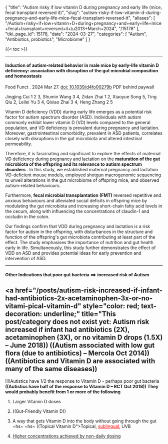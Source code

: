 {
  "title": "Autism risky if low vitamin D during pregnancy and early life (mice, fecal transplant reversed it)",
  "slug": "autism-risky-if-low-vitamin-d-during-pregnancy-and-early-life-mice-fecal-transplant-reversed-it",
  "aliases": [
    "/Autism+risky+if+low+vitamin+D+during+pregnancy+and+early+life+mice+fecal+transplant+reversed+it+\u2013+March+2024",
    "/15176"
  ],
  "tiki_page_id": 15176,
  "date": "2024-03-27",
  "categories": [
    "Autism",
    "Antibiotics, probiotics",
    "Microbiome"
  ]
}

{{< toc >}}

---

#### Induction of autism-related behavior in male mice by early-life vitamin D deficiency: association with disruption of the gut microbial composition and homeostasis

Food Funct . 2024 Mar 27. [doi: 10.1039/d4fo00279b](https://doi.org/10.1039/d4fo00279b) PDF behind paywall

Jingjing Cui 1 2 3, Shumin Wang 3 4, Zidan Zhai 1 2, Xiaoyue Song 5, Ting Qiu 2, Leilei Yu 3 4, Qixiao Zhai 3 4, Heng Zhang 2 5

Vitamin D deficiency (VDD) during early life emerges as a potential risk factor for autism spectrum disorder (ASD). Individuals with autism commonly exhibit lower vitamin D (VD) levels compared to the general population, and VD deficiency is prevalent during pregnancy and lactation. Moreover, gastrointestinal comorbidity, prevalent in ASD patients, correlates closely with disruptions in the gut microbiota and altered intestinal permeability. 

Therefore, it is fascinating and significant to explore the effects of maternal VD deficiency during pregnancy and lactation on the  **maturation of the gut microbiota of the offspring and its relevance to autism spectrum disorders** . In this study, we established maternal pregnancy and lactation VD-deficient mouse models, employed shotgun macrogenomic sequencing to unveil alterations in the gut microbiome of offspring mice, and observed autism-related behaviours. 

Furthermore,  **fecal microbial transplantation (FMT)**  reversed repetitive and anxious behaviours and alleviated social deficits in offspring mice by modulating the gut microbiota and increasing short-chain fatty acid levels in the cecum, along with influencing the concentrations of claudin-1 and occludin in the colon. 

Our findings confirm that VDD during pregnancy and lactation is a risk factor for autism in the offspring, with disturbances in the structure and function of the offspring's gut microbiota contributing at least part of the effect. The study emphasises the importance of nutrition and gut health early in life. Simultaneously, this study further demonstrates the effect of VDD on ASD and provides potential ideas for early prevention and intervention of ASD.

---

#### Other Indications that poor gut bacteria ==> increased risk of Autism

<a href="/posts/autism-risk-increased-if-infant-had-antibiotics-2x-acetaminophen-3x-or-no-vitami-pical-vitamin-d" style="color: red; text-decoration: underline;" title="This post/category does not exist yet: Autism risk increased if infant had antibiotics (2X), acetaminophen (3X), or no vitamin D drops (1.5X) – June 2018))
((Autism associated with low gut flora (due to antibiotics) – Mercola Oct 2014))
((Antibiotics and Vitamin D are associated with many of the same diseases))
---
!!!!Autistics have 1/2 the response to Vitamin D - perhaps poor gut bacteria
__((Autistics have half of the response to Vitamin D – RCT Oct 2018))__
__They would probably benefit from 1 or more of the following__
1) Larger  Vitamin D doses
2) ((Gut-Friendly Vitamin D))
3) A way that gets Vitamin D into the body without going through the gut
~hs~ ~hs~ ((Topical Vitamin D">Topical</a>, <a href="/posts/sublingual-vitamin-d" style="color: red; text-decoration: underline;" title="This post/category does not exist yet: Sublingual vitamin D">sublingual</a>, UVB

4) [Higher concentrations achieved by non-daily dosing](/categories/better-than-daily)
